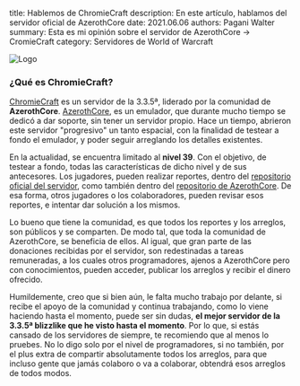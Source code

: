 title: Hablemos de ChromieCraft
description: En este artículo, hablamos del servidor oficial de AzerothCore
date: 2021.06.06
authors: Pagani Walter
summary: Esta es mi opinión sobre el servidor de AzerothCore -> CromieCraft
category: Servidores de World of Warcraft

![Logo]({static}/images/chromie.png)

### **¿Qué es ChromieCraft?**

[ChromieCraft](https://www.chromiecraft.com/) es un servidor de la 3.3.5ª, liderado por la comunidad de **AzerothCore**. [AzerothCore](https://www.azerothcore.org/), es un emulador, que durante mucho tiempo se dedicó a dar soporte, sin tener un servidor propio. Hace un tiempo, abrieron este servidor "progresivo" un tanto espacial, con la finalidad de testear a fondo el emulador, y poder seguir arreglando los detalles existentes.

En la actualidad, se encuentra limitado al **nivel 39**. Con el objetivo, de testear a fondo, todas las características de dicho nivel y de sus antecesores. Los jugadores, pueden realizar reportes, dentro del [repositorio oficial del servidor](https://github.com/chromiecraft/chromiecraft), como también dentro del [repositorio de AzerothCore](https://github.com/azerothcore/azerothcore-wotlk/). De esa forma, otros jugadores o los colaboradores, pueden revisar esos reportes, e intentar dar solución a los mismos.

Lo bueno que tiene la comunidad, es que todos los reportes y los arreglos, son públicos y se comparten. De modo tal, que toda la comunidad de AzerothCore, se beneficia de ellos. Al igual, que gran parte de las donaciones recibidas por el servidor, son redestinadas a tareas remuneradas, a los cuales otros programadores, ajenos a AzerothCore pero con conocimientos, pueden acceder, publicar los arreglos y recibir el dinero ofrecido.

Humildemente, creo que si bien aún, le falta mucho trabajo por delante, si recibe el apoyo de la comunidad y continua trabajando, como lo viene haciendo hasta el momento, puede ser sin dudas, **el mejor servidor de la 3.3.5ª blizzlike que he visto hasta el momento**. Por lo que, si estás cansado de los servidores de siempre, te recomiendo que al menos lo pruebes. No lo digo solo por el nivel de programadores, si no también, por el plus extra de compartir absolutamente todos los arreglos, para que incluso gente que jamás colaboro o va a colaborar, obtendrá esos arreglos de todos modos.
